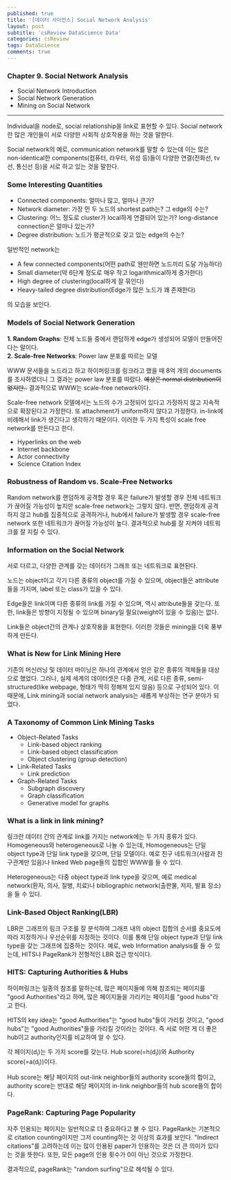 ```yaml
---
published: true
title: '[데이터 사이언스] Social Network Analysis'
layout: post
subtitle: 'csReview DataScience Data'
categories: csReview
tags: DataScience
comments: true
---
```


### Chapter 9. Social Network Analysis
- Social Network Introduction
- Social Network Generation
- Mining on Social Network

---

Individual을 node로, social relationship을 link로 표현할 수 있다. Social network란 많은 개인들이 서로 다양한 사회적 상호작용을 하는 것을 말한다.

Social network의 예로, communication network를 말할 수 있는데 이는 많은 non-identical한 components(컴퓨터, 라우터, 위성 등)들이 다양한 연결(전화선, tv선, 통신선 등)을 서로 하고 있는 것을 말한다.

### Some Interesting Quantities
- Connected components: 얼마나 많고, 얼마나 큰가?
- Network diameter: 가장 먼 두 노드의 shortest path는? 그 edge의 수는?
- Clustering: 어느 정도로 cluster가 local하게 연결되어 있는가? long-distance connection은 얼마나 있는가?
- Degree distribution: 노드가 평균적으로 갖고 있는 edge의 수는?

일반적인 network는

- A few connected components(어떤 path로 웬만하면 노드끼리 도달 가능하다)
- Small diameter(약 6단계 정도로 매우 작고 logarithmical하게 증가한다)
- High degree of clustering(local하게 잘 묶인다)
- Heavy-tailed degree distribution(Edge가 많은 노드가 꽤 존재한다)

의 모습을 보인다.

### Models of Social Network Generation

**1. Random Graphs**: 전체 노드들 중에서 랜덤하게 edge가 생성되어 모델이 만들어진다는 말이다.  
**2. Scale-free Networks**: Power law 분포를 따르는 모델

WWW 문서들을 노드라고 하고 하이퍼링크를 링크라고 했을 때 8억 개의 documents를 조사하였더니 그 결과는 power law 분포를 따랐다. ~~예상은 normal distribution이었지만..~~
결과적으로 WWW는 scale-free network이다.

Scale-free network 모델에서는 노드의 수가 고정되어 있다고 가정하지 않고 지속적으로 확장된다고 가정한다. 또 attachment가 uniform하지 않다고 가정한다. in-link에 비례해서 link가 생긴다고 생각하기 때문이다. 이러한 두 가지 특성이 scale free network를 만든다고 한다.

- Hyperlinks on the web
- Internet backbone
- Actor connectivity
- Science Citation Index

### Robustness of Random vs. Scale-Free Networks

Random network를 랜덤하게 공격할 경우 혹은 failure가 발생할 경우 전체 네트워크가 끊어질 가능성이 높지만 scale-free network는 그렇지 않다. 반면, 랜덤하게 공격하지 않고 hub를 집중적으로 공격하거나, hub에서 failure가 발생할 경우 scale-free network 또한 네트워크가 끊어질 가능성이 높다. 결과적으로 hub를 잘 지켜야 네트워크를 잘 지킬 수 있다.

### Information on the Social Network

서로 다르고, 다양한 관계를 갖는 데이터가 그래프 또는 네트워크로 표현된다.

노드는 object이고 각기 다른 종류의 object를 가질 수 있으며, object들은 attribute들을 가지며, label 또는 class가 있을 수 있다.

Edge들은 link이며 다른 종류의 link를 가질 수 있으며, 역시 attribute들을 갖는다. 또한, link들은 방향이 지정될 수 있으며 binary일 필요(weight이 있을 수 있음)는 없다.

Link들은 object간의 관계나 상호작용을 표현한다. 이러한 것들은 mining을 더욱 풍부하게 만든다.

### What is New for Link Mining Here

기존의 머신러닝 및 데이터 마이닝은 하나의 관계에서 얻은 같은 종류의 객체들을 대상으로 했었다. 그러나, 실제 세계의 데이터셋은 다중 관계, 서로 다른 종류, semi-structured(like webpage, 형태가 딱히 정해져 있지 않음) 등으로 구성되어 있다. 이 때문에, Link mining과 social network analysis는 새롭게 부상하는 연구 분야가 되었다.

### A Taxonomy of Common Link Mining Tasks

- Object-Related Tasks
  + Link-based object ranking
  + Link-based object classification
  + Object clustering (group detection)
- Link-Related Tasks
  + Link prediction
- Graph-Related Tasks
  + Subgraph discovery
  + Graph classification
  + Generative model for graphs

### What is a link in link mining?

링크란 데이터 간의 관계로 link를 가지는 network에는 두 가지 종류가 있다. Homogeneous와 heterogeneous로 나눌 수 있는데, Homogeneous는 단일 object type과 단일 link type을 갖으며, 단일 모델이다. 예로 친구 네트워크(사람과 친구관계만 있음)나 linked Web page들의 집합인 WWW를 들 수 있다.

Heterogeneous는 다중 object type과 link type을 갖으며, 예로 medical network(환자, 의사, 질병, 치료)나 bibliographic network(출판물, 저자, 발표 장소)을 들 수 있다.

### Link-Based Object Ranking(LBR)

LBR은 그래프의 링크 구조를 잘 분석하여 그래프 내의 object 집합의 순서를 중요도에 따라 지정하거나 우선순위를 지정하는 것이다. 이를 통해 단일 object type과 단일 link type을 갖는 그래프에 집중하는 것이다. 예로, web Information analysis를 들 수 있는데, HITS나 PageRank가 전형적인 LBR 접근 방식이다.

### HITS: Capturing Authorities & Hubs

하이퍼링크는 일종의 참조를 말하는데, 많은 페이지들에 의해 참조되는 페이지를 "good Authorities"라고 하며, 많은 페이지들을 가리키는 페이지를 "good hubs"라고 한다.

HITS의 key idea는 "good Authorities"는 "good hubs"들이 가리킬 것이고, "good hubs"는 "good Authorities"들을 가리킬 것이라는 것이다. 즉 서로 어떤 게 더 좋은 hub이고 authority인지를 비교하여 알 수 있다.

각 페이지(d<sub>i</sub>)는 두 가지 score를 갖는다. Hub score(=h(d<sub>i</sub>))와 Authority score(=a(d<sub>i</sub>))이다.

Hub score는 해당 페이지의 out-link neighbor들의 authority score들의 합이고, authority score는 반대로 해당 페이지의 in-link neighbor들의 hub score들의 합이다.

### PageRank: Capturing Page Popularity

자주 인용되는 페이지는 일반적으로 더 중요하다고 볼 수 있다. PageRank는 기본적으로 citation counting이지만 그저 counting하는 것 이상의 효과를 보인다. "Indirect citations"를 고려하는데 이는 많이 인용된 paper가 인용하는 것은 더 큰 의미가 있다는 것을 뜻한다. 또한, 모든 page의 인용 횟수가 0이 아닌 것으로 가정한다.

결과적으로, pageRank는 "random surfing"으로 해석될 수 있다.







###
